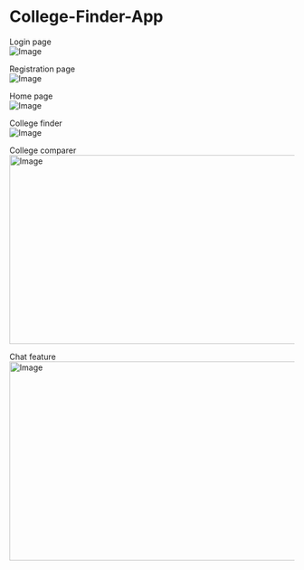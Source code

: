 # College-Finder-App

Login page  
![Image](https://github.com/user-attachments/assets/7ec0397c-2e8b-4f70-9f74-66554e9acb85)


Registration page  
![Image](https://github.com/user-attachments/assets/07758944-3196-469e-9c41-13e8e398a89e)


Home page  
![Image](https://github.com/user-attachments/assets/da2b5668-2418-4a67-9010-abda24d77a3b)


College finder  
![Image](https://github.com/user-attachments/assets/09ab0b3e-06d3-4905-aa81-9e804759d74a)


College comparer  
<img width="622" height="334" alt="Image" src="https://github.com/user-attachments/assets/c0974db0-cca6-4680-b29a-3975b6a33234" />


Chat feature  
<img width="640" height="352" alt="Image" src="https://github.com/user-attachments/assets/306f55a0-5d67-4e1f-87b9-b7c4673521e5" />

